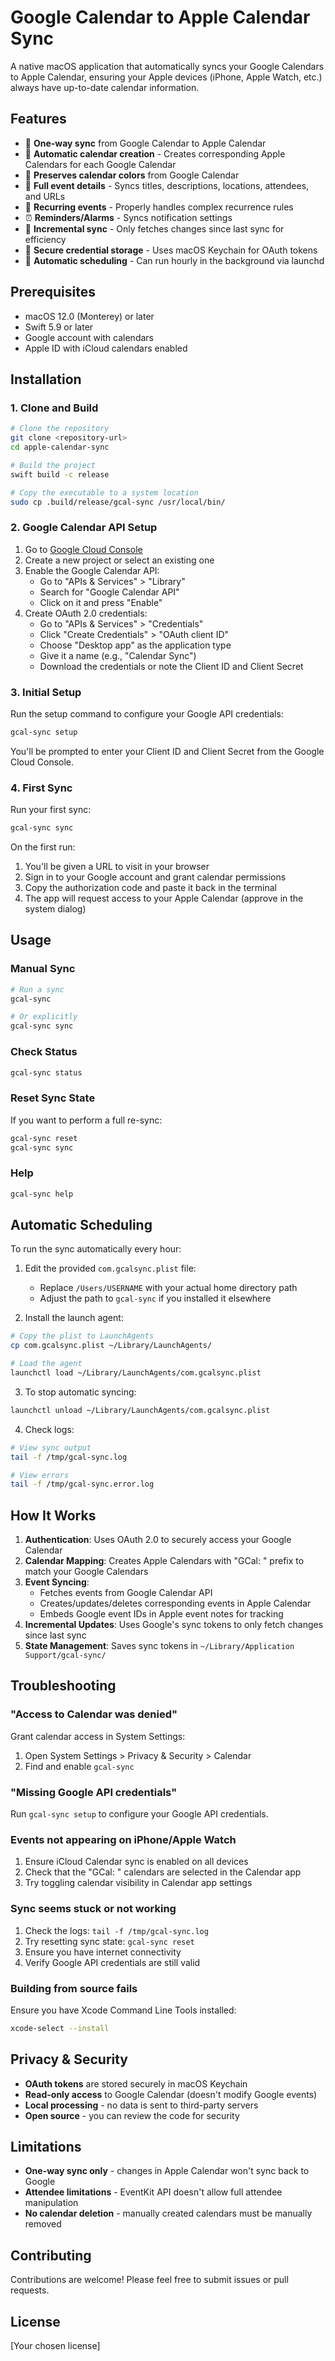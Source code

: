 # Google Calendar to Apple Calendar Sync

A native macOS application that automatically syncs your Google Calendars to Apple Calendar, ensuring your Apple devices (iPhone, Apple Watch, etc.) always have up-to-date calendar information.

## Features

- 🔄 **One-way sync** from Google Calendar to Apple Calendar
- 📅 **Automatic calendar creation** - Creates corresponding Apple Calendars for each Google Calendar
- 🎨 **Preserves calendar colors** from Google Calendar
- 📍 **Full event details** - Syncs titles, descriptions, locations, attendees, and URLs
- 🔁 **Recurring events** - Properly handles complex recurrence rules
- ⏰ **Reminders/Alarms** - Syncs notification settings
- 🚀 **Incremental sync** - Only fetches changes since last sync for efficiency
- 🔐 **Secure credential storage** - Uses macOS Keychain for OAuth tokens
- 🤖 **Automatic scheduling** - Can run hourly in the background via launchd

## Prerequisites

- macOS 12.0 (Monterey) or later
- Swift 5.9 or later
- Google account with calendars
- Apple ID with iCloud calendars enabled

## Installation

### 1. Clone and Build

```bash
# Clone the repository
git clone <repository-url>
cd apple-calendar-sync

# Build the project
swift build -c release

# Copy the executable to a system location
sudo cp .build/release/gcal-sync /usr/local/bin/
```

### 2. Google Calendar API Setup

1. Go to [Google Cloud Console](https://console.cloud.google.com/)
2. Create a new project or select an existing one
3. Enable the Google Calendar API:
   - Go to "APIs & Services" > "Library"
   - Search for "Google Calendar API"
   - Click on it and press "Enable"
4. Create OAuth 2.0 credentials:
   - Go to "APIs & Services" > "Credentials"
   - Click "Create Credentials" > "OAuth client ID"
   - Choose "Desktop app" as the application type
   - Give it a name (e.g., "Calendar Sync")
   - Download the credentials or note the Client ID and Client Secret

### 3. Initial Setup

Run the setup command to configure your Google API credentials:

```bash
gcal-sync setup
```

You'll be prompted to enter your Client ID and Client Secret from the Google Cloud Console.

### 4. First Sync

Run your first sync:

```bash
gcal-sync sync
```

On the first run:
1. You'll be given a URL to visit in your browser
2. Sign in to your Google account and grant calendar permissions
3. Copy the authorization code and paste it back in the terminal
4. The app will request access to your Apple Calendar (approve in the system dialog)

## Usage

### Manual Sync

```bash
# Run a sync
gcal-sync

# Or explicitly
gcal-sync sync
```

### Check Status

```bash
gcal-sync status
```

### Reset Sync State

If you want to perform a full re-sync:

```bash
gcal-sync reset
gcal-sync sync
```

### Help

```bash
gcal-sync help
```

## Automatic Scheduling

To run the sync automatically every hour:

1. Edit the provided `com.gcalsync.plist` file:
   - Replace `/Users/USERNAME` with your actual home directory path
   - Adjust the path to `gcal-sync` if you installed it elsewhere

2. Install the launch agent:

```bash
# Copy the plist to LaunchAgents
cp com.gcalsync.plist ~/Library/LaunchAgents/

# Load the agent
launchctl load ~/Library/LaunchAgents/com.gcalsync.plist
```

3. To stop automatic syncing:

```bash
launchctl unload ~/Library/LaunchAgents/com.gcalsync.plist
```

4. Check logs:

```bash
# View sync output
tail -f /tmp/gcal-sync.log

# View errors
tail -f /tmp/gcal-sync.error.log
```

## How It Works

1. **Authentication**: Uses OAuth 2.0 to securely access your Google Calendar
2. **Calendar Mapping**: Creates Apple Calendars with "GCal: " prefix to match your Google Calendars
3. **Event Syncing**: 
   - Fetches events from Google Calendar API
   - Creates/updates/deletes corresponding events in Apple Calendar
   - Embeds Google event IDs in Apple event notes for tracking
4. **Incremental Updates**: Uses Google's sync tokens to only fetch changes since last sync
5. **State Management**: Saves sync tokens in `~/Library/Application Support/gcal-sync/`

## Troubleshooting

### "Access to Calendar was denied"

Grant calendar access in System Settings:
1. Open System Settings > Privacy & Security > Calendar
2. Find and enable `gcal-sync`

### "Missing Google API credentials"

Run `gcal-sync setup` to configure your Google API credentials.

### Events not appearing on iPhone/Apple Watch

1. Ensure iCloud Calendar sync is enabled on all devices
2. Check that the "GCal: " calendars are selected in the Calendar app
3. Try toggling calendar visibility in Calendar app settings

### Sync seems stuck or not working

1. Check the logs: `tail -f /tmp/gcal-sync.log`
2. Try resetting sync state: `gcal-sync reset`
3. Ensure you have internet connectivity
4. Verify Google API credentials are still valid

### Building from source fails

Ensure you have Xcode Command Line Tools installed:
```bash
xcode-select --install
```

## Privacy & Security

- **OAuth tokens** are stored securely in macOS Keychain
- **Read-only access** to Google Calendar (doesn't modify Google events)
- **Local processing** - no data is sent to third-party servers
- **Open source** - you can review the code for security

## Limitations

- **One-way sync only** - changes in Apple Calendar won't sync back to Google
- **Attendee limitations** - EventKit API doesn't allow full attendee manipulation
- **No calendar deletion** - manually created calendars must be manually removed

## Contributing

Contributions are welcome! Please feel free to submit issues or pull requests.

## License

[Your chosen license] 